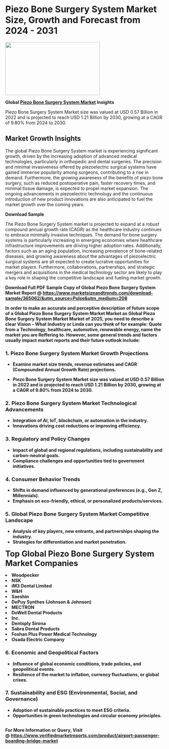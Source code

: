 <H1>Piezo Bone Surgery System Market Size, Growth and Forecast from 2024 - 2031</H1><img class="aligncenter size-medium wp-image-584254" src="https://thirdeyenews.in/wp-content/uploads/2024/09/Global-Market-Research-300x168.jpeg" alt="" width="300" height="168" /><p><strong>Global&nbsp;<a href="https://www.marketsizeandtrends.com/download-sample/365062/&amp;utm_source=Pulse&amp;utm_medium=208">Piezo Bone Surgery System Market</a> Insights</strong></p><p>Piezo Bone Surgery System Market size was valued at USD 0.57 Billion in 2022 and is projected to reach USD 1.21 Billion by 2030, growing at a CAGR of 9.80% from 2024 to 2030.</p><p><h2>Market Growth Insights</h2> <p>The global Piezo Bone Surgery System market is experiencing significant growth, driven by the increasing adoption of advanced medical technologies, particularly in orthopedic and dental surgeries. The precision and minimal invasiveness offered by piezoelectric surgical systems have gained immense popularity among surgeons, contributing to a rise in demand. Furthermore, the growing awareness of the benefits of piezo bone surgery, such as reduced postoperative pain, faster recovery times, and minimal tissue damage, is expected to propel market expansion. The ongoing advancements in piezoelectric technology and the continuous introduction of new product innovations are also anticipated to fuel the market growth over the coming years.</p> <p><strong>Download Sample</strong></p> <p>The Piezo Bone Surgery System market is projected to expand at a robust compound annual growth rate (CAGR) as the healthcare industry continues to embrace minimally invasive techniques. The demand for bone surgery systems is particularly increasing in emerging economies where healthcare infrastructure improvements are driving higher adoption rates. Additionally, factors such as an aging population, increasing prevalence of bone-related diseases, and growing awareness about the advantages of piezoelectric surgical systems are all expected to create lucrative opportunities for market players. Furthermore, collaborations, partnerships, and strategic mergers and acquisitions in the medical technology sector are likely to play a key role in shaping the competitive landscape and fueling market growth.</p> <p><strong></p><p><span class=""><strong>Download Full PDF Sample Copy of Global Piezo Bone Surgery System Market Report</strong> @ <a href="https://www.marketsizeandtrends.com/download-sample/365062/&amp;utm_source=Pulse&amp;utm_medium=208" target="_blank">https://www.marketsizeandtrends.com/download-sample/365062/&amp;utm_source=Pulse&amp;utm_medium=208</a></span></p><p>In order to make an accurate and perceptive description of future scope of a Global&nbsp;Piezo Bone Surgery System Market Market as Global&nbsp;Piezo Bone Surgery System Market Market of 2025, you need to describe a clear Vision &ndash; What Industry or Linda can you think of for example: Quote from a Technology, healthcare, automotive, renewable energy, name the market you are Reffering to. However, some general trends and factors usually impact market reports and their future outlook include:</p><h3>1.&nbsp;<strong>Piezo Bone Surgery System Market Growth Projections</strong></h3><ul><li>Examine market size trends, revenue estimates and CAGR (Compounded Annual Growth Rate) projections.</li><li><p>Piezo Bone Surgery System Market size was valued at USD 0.57 Billion in 2022 and is projected to reach USD 1.21 Billion by 2030, growing at a CAGR of 9.80% from 2024 to 2030.</p></li></ul><h3>2.&nbsp;<strong>Piezo Bone Surgery System Market Technological Advancements</strong></h3><ul><li>Integration of AI, IoT, blockchain, or automation in the industry.</li><li>Innovations driving cost reductions or improving efficiency.</li></ul><h3>3.&nbsp;<strong>Regulatory and Policy Changes</strong></h3><ul><li>Impact of global and regional regulations, including sustainability and carbon-neutral goals.</li><li>Compliance challenges and opportunities tied to government initiatives.</li></ul><h3>4.&nbsp;<strong>Consumer Behavior Trends</strong></h3><ul><li>Shifts in demand influenced by generational preferences (e.g., Gen Z, Millennials).</li><li>Emphasis on eco-friendly, ethical, or personalized products/services.</li></ul><h3>5.&nbsp;<strong>Global Piezo Bone Surgery System Market Competitive Landscape</strong></h3><ul><li>Analysis of key players, new entrants, and partnerships shaping the industry.</li><li>Strategies for differentiation and market penetration.</li></ul><p data-pm-slice="1 1 []"><span style="color: inherit; font-family: inherit; font-size: 25px;">Top Global Piezo Bone Surgery System Market Companies</span></p><div class="" data-test-id=""><p><li>Woodpecker</li><li> NSK</li><li> iM3 Dental Limited</li><li> W&H</li><li> Saeshin</li><li> DePuy Synthes (Johnson & Johnson)</li><li> MECTRON</li><li> DoWell Dental Products</li><li> Inc.</li><li> Dentsply Sirona</li><li> Sabra Dental Products</li><li> Foshan Plus Power Medical Technology</li><li> Osada Electric Company</li></p></div><h3>6.&nbsp;<strong>Economic and Geopolitical Factors</strong></h3><ul><li>Influence of global economic conditions, trade policies, and geopolitical events.</li><li>Resilience of the market to inflation, currency fluctuations, or global crises.</li></ul><h3>7.&nbsp;<strong>Sustainability and ESG (Environmental, Social, and Governance)</strong></h3><ul><li>Adoption of sustainable practices to meet ESG criteria.</li><li>Opportunities in green technologies and circular economy principles.</li></ul><h2><strong style="font-size: 14px;">For More Information or Query, Visit @&nbsp;</strong><a style="background-color: #ffffff; font-size: 14px;" href="https://www.marketsizeandtrends.com/report/piezo-bone-surgery-system-market/" target="_blank">https://www.verifiedmarketreports.com/product/airport-passenger-boarding-bridge-market</a></h2>
